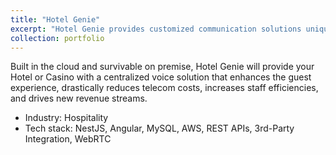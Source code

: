 ```yaml
---
title: "Hotel Genie"
excerpt: "Hotel Genie provides customized communication solutions uniquely built for hotels and casinos.<br/><br/><img src='/images/portfolios/hotel-genie/home.jpg'>"
collection: portfolio
---
```


Built in the cloud and survivable on premise, Hotel Genie will provide your Hotel or Casino with a centralized voice solution that enhances the guest experience, drastically reduces telecom costs, increases staff efficiencies, and drives new revenue streams.

* Industry: Hospitality
* Tech stack: NestJS, Angular, MySQL, AWS, REST APIs, 3rd-Party Integration, WebRTC
